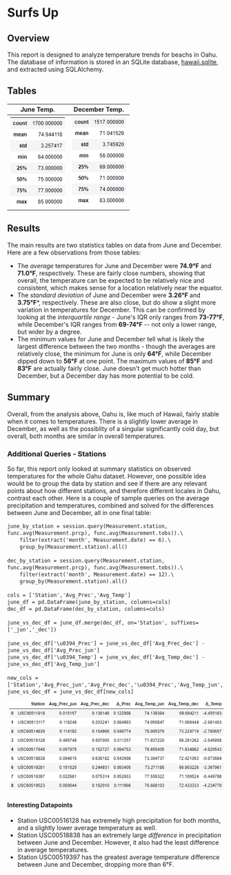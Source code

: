 # Surfs Up
## Overview
This report is designed to analyze temperature trends for beachs in Oahu.  The database of information is stored in an SQLite database, [hawaii.sqlite](hawaii.sqlite), and extracted using SQLAlchemy.
## Tables
June Temp. | December Temp.
---------- | -------------
![](JuneStats.png) | ![](DecemberStats.png)
## Results
The main results are two statistics tables on data from June and December.  Here are a few observations from those tables:
- The *average* temperatures for June and December were **74.9&deg;F** and **71.0&deg;F**, respectively.  These are fairly close numbers, showing that overall, the temperature can be expected to be relatively nice and consistent, which makes sense for a location relatively near the equator.
- The *standard deviation* of June and December were **3.26&deg;F** and **3.75&deg;F***, respectively.  These are also close, but do show a slight more variation in temperatures for December.  This can be confirmed by looking at the *interquartile range* - June's IQR only ranges from **73-77&deg;F**, while December's IQR ranges from **69-74&deg;F** -- not only a lower range, but wider by a degree.
- The minimum values for June and December tell what is likely the largest difference between the two months - though the averages are relatively close, the minimum for June is only **64&deg;F**, while December dipped down to **56&deg;F** at one point.  The maximum values of **85&deg;F** and **83&deg;F** are actually fairly close.  June doesn't get much hotter than December, but a December day has more potential to be cold.
## Summary
Overall, from the analysis above, Oahu is, like much of Hawaii, fairly stable when it comes to temperatures.  There is a slightly lower average in December, as well as the possiblity of a singular significantly cold day, but overall, both months are similar in overall temperatures.
### Additional Queries - Stations
So far, this report only looked at summary statistics on observed temperatures for the whole Oahu dataset.  However, one possible idea would be to group the data by station and see if there are any relevant points about how different stations, and therefore different locales in Oahu, contrast each other.  Here is a couple of sample queries on the average precipitation and temperatures, combined and solved for the differences between June and December, all in one final table: 
```
june_by_station = session.query(Measurement.station, func.avg(Measurement.prcp), func.avg(Measurement.tobs)).\
    filter(extract('month', Measurement.date) == 6).\
    group_by(Measurement.station).all()

dec_by_station = session.query(Measurement.station, func.avg(Measurement.prcp), func.avg(Measurement.tobs)).\
    filter(extract('month', Measurement.date) == 12).\
    group_by(Measurement.station).all()

cols = ['Station','Avg_Prec','Avg_Temp']
june_df = pd.DataFrame(june_by_station, columns=cols)
dec_df = pd.DataFrame(dec_by_station, columns=cols)

june_vs_dec_df = june_df.merge(dec_df, on='Station', suffixes=['_jun','_dec'])

june_vs_dec_df['\u0394_Prec'] = june_vs_dec_df['Avg_Prec_dec'] - june_vs_dec_df['Avg_Prec_jun']
june_vs_dec_df['\u0394_Temp'] = june_vs_dec_df['Avg_Temp_dec'] - june_vs_dec_df['Avg_Temp_jun']

new_cols = ['Station','Avg_Prec_jun','Avg_Prec_dec','\u0394_Prec','Avg_Temp_jun','Avg_Temp_dec','\u0394_Temp']
june_vs_dec_df = june_vs_dec_df[new_cols]
```
![](PrecTempByStation.png)
#### Interesting Datapoints
- Station USC00516128 has extremely high precipitation for both months, and a slightly lower average temperature as well.
- Station USC00518838 has an extremely large *difference* in precipitation between June and December.  However, it also had the least difference in average temperatures.
- Station USC00519397 has the greatest average temperature difference between June and December, dropping more than 6&deg;F.
